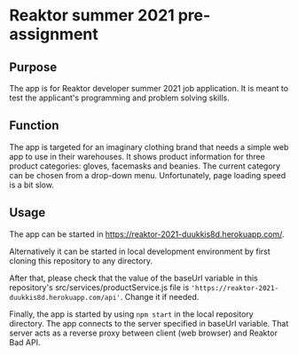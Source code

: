 # Reaktor summer 2021 pre-assignment

## Purpose

The app is for Reaktor developer summer 2021 job application. It is meant to test the applicant's programming and problem solving skills.

## Function

The app is targeted for an imaginary clothing brand that needs a simple web app to use in their warehouses. It shows product information for three product categories: gloves, facemasks and beanies. The current category can be chosen from a drop-down menu. Unfortunately, page loading speed is a bit slow.

## Usage

The app can be started in https://reaktor-2021-duukkis8d.herokuapp.com/.

Alternatively it can be started in local development environment by first cloning this repository to any directory.

After that, please check that the value of the baseUrl variable in this repository's src/services/productService.js file is `'https://reaktor-2021-duukkis8d.herokuapp.com/api'`. Change it if needed.

Finally, the app is started by using `npm start` in the local repository directory. The app connects to the server specified in baseUrl variable. That server acts as a reverse proxy between client (web browser) and Reaktor Bad API.
